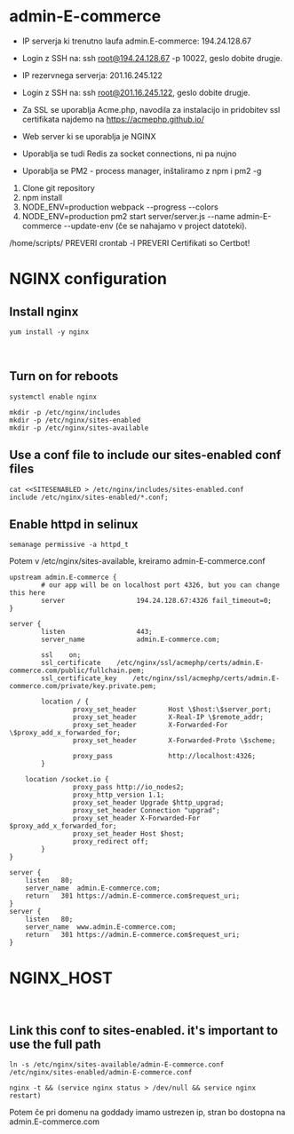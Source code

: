# admin-E-commerce

- IP serverja ki trenutno laufa admin.E-commerce: 194.24.128.67
- Login z SSH na: ssh root@194.24.128.67 -p 10022, geslo dobite drugje.
- IP rezervnega serverja: 201.16.245.122
- Login z SSH na: ssh root@201.16.245.122, geslo dobite drugje.
- Za SSL se uporablja Acme.php, navodila za instalacijo in pridobitev ssl certifikata najdemo na https://acmephp.github.io/

- Web server ki se uporablja je NGINX
- Uporablja se tudi Redis za socket connections, ni pa nujno
- Uporablja se PM2 - process manager, inštaliramo z npm i pm2 -g

1. Clone git repository
2. npm install
3. NODE_ENV=production webpack --progress --colors
4. NODE_ENV=production pm2 start server/server.js --name admin-E-commerce --update-env (če se nahajamo v project datoteki).

/home/scripts/ PREVERI
crontab -l  PREVERI
Certifikati so Certbot!


# NGINX configuration

## Install nginx
```
yum install -y nginx
```
 
## Turn on for reboots
```
systemctl enable nginx
 
mkdir -p /etc/nginx/includes
mkdir -p /etc/nginx/sites-enabled
mkdir -p /etc/nginx/sites-available
```

## Use a conf file to include our sites-enabled conf files
```
cat <<SITESENABLED > /etc/nginx/includes/sites-enabled.conf
include /etc/nginx/sites-enabled/*.conf;
```

## Enable httpd in selinux
```
semanage permissive -a httpd_t
```

Potem v /etc/nginx/sites-available, kreiramo admin-E-commerce.conf

```
upstream admin.E-commerce {
        # our app will be on localhost port 4326, but you can change this here
        server                  194.24.128.67:4326 fail_timeout=0;
}

server {
        listen                  443;
        server_name             admin.E-commerce.com;

        ssl    on;
        ssl_certificate    /etc/nginx/ssl/acmephp/certs/admin.E-commerce.com/public/fullchain.pem;
        ssl_certificate_key    /etc/nginx/ssl/acmephp/certs/admin.E-commerce.com/private/key.private.pem;

        location / {
                proxy_set_header        Host \$host:\$server_port;
                proxy_set_header        X-Real-IP \$remote_addr;
                proxy_set_header        X-Forwarded-For \$proxy_add_x_forwarded_for;
                proxy_set_header        X-Forwarded-Proto \$scheme;

                proxy_pass              http://localhost:4326;
        }

	location /socket.io {
                proxy_pass http://io_nodes2;
                proxy_http_version 1.1;
                proxy_set_header Upgrade $http_upgrad;
                proxy_set_header Connection "upgrad";
                proxy_set_header X-Forwarded-For $proxy_add_x_forwarded_for;
                proxy_set_header Host $host;
                proxy_redirect off;
        }
}

server {
    listen	 80;
    server_name  admin.E-commerce.com;
    return	 301 https://admin.E-commerce.com$request_uri;
}
server {
    listen	 80;
    server_name  www.admin.E-commerce.com;
    return	 301 https://admin.E-commerce.com$request_uri;
}

```

# NGINX_HOST
  
## Link this conf to sites-enabled. it's important to use the full path
```
ln -s /etc/nginx/sites-available/admin-E-commerce.conf /etc/nginx/sites-enabled/admin-E-commerce.conf
 
nginx -t && (service nginx status > /dev/null && service nginx restart)
```

Potem če pri domenu na goddady imamo ustrezen ip, stran bo dostopna na admin.E-commerce.com
